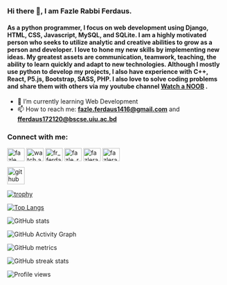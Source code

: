 ### Hi there 👋, I am Fazle Rabbi Ferdaus.
#### As a python programmer, I focus on web development using Django, HTML, CSS, Javascript, MySQL, and SQLite. I am a highly motivated person who seeks to utilize analytic and creative abilities to grow as a person and developer. I love to hone my new skills by implementing new ideas. My greatest assets are communication, teamwork, teaching, the ability to learn quickly and adapt to new technologies. Although I mostly use python to develop my projects, I also have experience with C++, React, P5.js, Bootstrap, SASS, PHP. I also love to solve coding problems and share them with others via my youtube channel [Watch a NOOB](https://www.youtube.com/channel/UCWToujZFgmCJHMJhxGITVTw) . 

- 🌱 I’m currently learning Web Development 
- 📫 How to reach me: **fazle.ferdaus1416@gmail.com**  and **fferdaus172120@bscse.uiu.ac.bd**

<h3 align="left">Connect with me:</h3>
<p align="left">
<a href="https://linkedin.com/in/fazle rabbi ferdaus" target="blank"><img align="center" src="https://cdn.jsdelivr.net/npm/simple-icons@3.0.1/icons/linkedin.svg" alt="fazle rabbi ferdaus" height="30" width="40" /></a>
<a href="https://www.youtube.com/c/watch a noob" target="blank"><img align="center" src="https://cdn.jsdelivr.net/npm/simple-icons@3.0.1/icons/youtube.svg" alt="watch a noob" height="30" width="40" /></a>
<a href="https://www.hackerrank.com/fr_ferdaus" target="blank"><img align="center" src="https://cdn.jsdelivr.net/npm/simple-icons@3.0.1/icons/hackerrank.svg" alt="fr_ferdaus" height="30" width="40" /></a>
<a href="https://codeforces.com/profile/fazle_rabbi_ferdaus" target="blank"><img align="center" src="https://cdn.jsdelivr.net/npm/simple-icons@3.0.1/icons/codeforces.svg" alt="fazle_rabbi_ferdaus" height="30" width="40" /></a>
<a href="https://www.leetcode.com/fazlerabbiferdaus" target="blank"><img align="center" src="https://cdn.jsdelivr.net/npm/simple-icons@3.0.1/icons/leetcode.svg" alt="fazlerabbiferdaus" height="30" width="40" /></a>
<a href="https://auth.geeksforgeeks.org/user/fazlerabbiferdaus" target="blank"><img align="center" src="https://cdn.jsdelivr.net/npm/simple-icons@3.0.1/icons/geeksforgeeks.svg" alt="fazlerabbiferdaus" height="30" width="40" /></a>
</p>

[<img src='https://cdn.jsdelivr.net/npm/simple-icons@3.0.1/icons/github.svg' alt='github' height='40'>](https://github.com/FazleRabbbiferdaus172)  

[![trophy](https://github-profile-trophy.vercel.app/?username=FazleRabbbiferdaus172)](https://github.com/ryo-ma/github-profile-trophy)

[![Top Langs](https://github-readme-stats.vercel.app/api/top-langs/?username=FazleRabbbiferdaus172)](https://github.com/anuraghazra/github-readme-stats)

![GitHub stats](https://github-readme-stats.vercel.app/api?username=FazleRabbbiferdaus172&show_icons=true)  

![GitHub Activity Graph](https://activity-graph.herokuapp.com/graph?username=FazleRabbbiferdaus172)  

![GitHub metrics](https://metrics.lecoq.io/FazleRabbbiferdaus172)  

![GitHub streak stats](https://github-readme-streak-stats.herokuapp.com/?user=FazleRabbbiferdaus172)  

![Profile views](https://gpvc.arturio.dev/FazleRabbbiferdaus172)  
